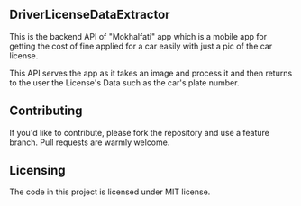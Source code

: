 ## DriverLicenseDataExtractor
This is the backend API of "Mokhalfati" app which is a mobile app for getting the cost of fine applied for a car easily with just a pic of the car license.

This API serves the app as it takes an image and process it and then returns to the user the License's Data such as the car's plate number.

## Contributing

If you'd like to contribute, please fork the repository and use a feature branch. Pull requests are warmly welcome.

## Licensing

The code in this project is licensed under MIT license.
